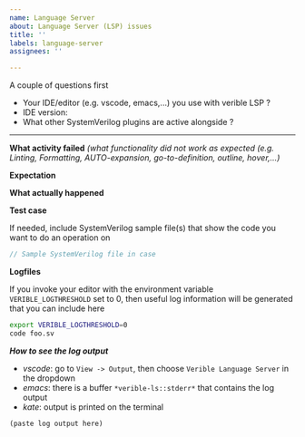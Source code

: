 ```yaml
---
name: Language Server
about: Language Server (LSP) issues
title: ''
labels: language-server
assignees: ''

---
```


A couple of questions first

 - Your IDE/editor (e.g. vscode, emacs,...) you use with verible LSP ?
 - IDE version:
 - What other SystemVerilog plugins are active alongside ?
-----

**What activity failed**
_(what functionality did not work as expected (e.g. Linting, Formatting, AUTO-expansion, go-to-definition, outline, hover,...)_

**Expectation**

**What actually happened**

**Test case**

If needed, include SystemVerilog sample file(s) that show the code you want to do an operation on
```systemverilog
// Sample SystemVerilog file in case
```

**Logfiles**

If you invoke your editor with the environment variable `VERIBLE_LOGTHRESHOLD` set to 0, then useful log information will
be generated that you can include here

```bash
export VERIBLE_LOGTHRESHOLD=0
code foo.sv
```

***How to see the log output***
 - _vscode_: go to `View -> Output`, then choose `Verible Language Server` in the dropdown
 - _emacs_: there is a buffer `*verible-ls::stderr*` that contains the log output
 - _kate_: output is printed on the terminal

```txt
(paste log output here)
```
